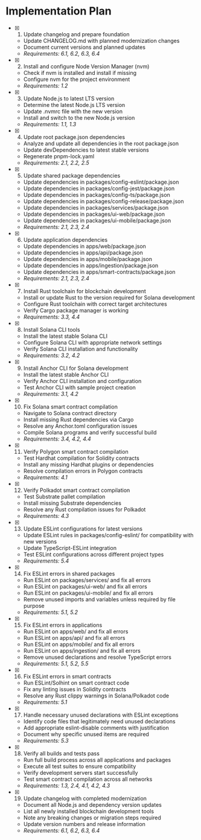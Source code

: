 # Implementation Plan

- [x] 1. Update changelog and prepare foundation
  - Update CHANGELOG.md with planned modernization changes
  - Document current versions and planned updates
  - _Requirements: 6.1, 6.2, 6.3, 6.4_

- [x] 2. Install and configure Node Version Manager (nvm)
  - Check if nvm is installed and install if missing
  - Configure nvm for the project environment
  - _Requirements: 1.2_

- [x] 3. Update Node.js to latest LTS version
  - Determine the latest Node.js LTS version
  - Update .nvmrc file with the new version
  - Install and switch to the new Node.js version
  - _Requirements: 1.1, 1.3_

- [x] 4. Update root package.json dependencies
  - Analyze and update all dependencies in the root package.json
  - Update devDependencies to latest stable versions
  - Regenerate pnpm-lock.yaml
  - _Requirements: 2.1, 2.2, 2.5_

- [x] 5. Update shared package dependencies
  - Update dependencies in packages/config-eslint/package.json
  - Update dependencies in packages/config-jest/package.json
  - Update dependencies in packages/config-ts/package.json
  - Update dependencies in packages/config-release/package.json
  - Update dependencies in packages/services/package.json
  - Update dependencies in packages/ui-web/package.json
  - Update dependencies in packages/ui-mobile/package.json
  - _Requirements: 2.1, 2.3, 2.4_

- [x] 6. Update application dependencies
  - Update dependencies in apps/web/package.json
  - Update dependencies in apps/api/package.json
  - Update dependencies in apps/mobile/package.json
  - Update dependencies in apps/ingestion/package.json
  - Update dependencies in apps/smart-contracts/package.json
  - _Requirements: 2.1, 2.3, 2.4_

- [x] 7. Install Rust toolchain for blockchain development
  - Install or update Rust to the version required for Solana development
  - Configure Rust toolchain with correct target architectures
  - Verify Cargo package manager is working
  - _Requirements: 3.3, 4.4_

- [x] 8. Install Solana CLI tools
  - Install the latest stable Solana CLI
  - Configure Solana CLI with appropriate network settings
  - Verify Solana CLI installation and functionality
  - _Requirements: 3.2, 4.2_

- [x] 9. Install Anchor CLI for Solana development
  - Install the latest stable Anchor CLI
  - Verify Anchor CLI installation and configuration
  - Test Anchor CLI with sample project creation
  - _Requirements: 3.1, 4.2_

- [x] 10. Fix Solana smart contract compilation
  - Navigate to Solana contract directory
  - Install missing Rust dependencies via Cargo
  - Resolve any Anchor.toml configuration issues
  - Compile Solana programs and verify successful build
  - _Requirements: 3.4, 4.2, 4.4_

- [x] 11. Verify Polygon smart contract compilation
  - Test Hardhat compilation for Solidity contracts
  - Install any missing Hardhat plugins or dependencies
  - Resolve compilation errors in Polygon contracts
  - _Requirements: 4.1_

- [x] 12. Verify Polkadot smart contract compilation
  - Test Substrate pallet compilation
  - Install missing Substrate dependencies
  - Resolve any Rust compilation issues for Polkadot
  - _Requirements: 4.3_

- [x] 13. Update ESLint configurations for latest versions
  - Update ESLint rules in packages/config-eslint/ for compatibility with new versions
  - Update TypeScript-ESLint integration
  - Test ESLint configurations across different project types
  - _Requirements: 5.4_

- [x] 14. Fix ESLint errors in shared packages
  - Run ESLint on packages/services/ and fix all errors
  - Run ESLint on packages/ui-web/ and fix all errors
  - Run ESLint on packages/ui-mobile/ and fix all errors
  - Remove unused imports and variables unless required by file purpose
  - _Requirements: 5.1, 5.2_

- [x] 15. Fix ESLint errors in applications
  - Run ESLint on apps/web/ and fix all errors
  - Run ESLint on apps/api/ and fix all errors
  - Run ESLint on apps/mobile/ and fix all errors
  - Run ESLint on apps/ingestion/ and fix all errors
  - Remove unused declarations and resolve TypeScript errors
  - _Requirements: 5.1, 5.2, 5.5_

- [x] 16. Fix ESLint errors in smart contracts
  - Run ESLint/Solhint on smart contract code
  - Fix any linting issues in Solidity contracts
  - Resolve any Rust clippy warnings in Solana/Polkadot code
  - _Requirements: 5.1_

- [x] 17. Handle necessary unused declarations with ESLint exceptions
  - Identify code files that legitimately need unused declarations
  - Add appropriate eslint-disable comments with justification
  - Document why specific unused items are required
  - _Requirements: 5.3_

- [x] 18. Verify all builds and tests pass
  - Run full build process across all applications and packages
  - Execute all test suites to ensure compatibility
  - Verify development servers start successfully
  - Test smart contract compilation across all networks
  - _Requirements: 1.3, 2.4, 4.1, 4.2, 4.3_

- [x] 19. Update changelog with completed modernization
  - Document all Node.js and dependency version updates
  - List all newly installed blockchain development tools
  - Note any breaking changes or migration steps required
  - Update version numbers and release information
  - _Requirements: 6.1, 6.2, 6.3, 6.4_
